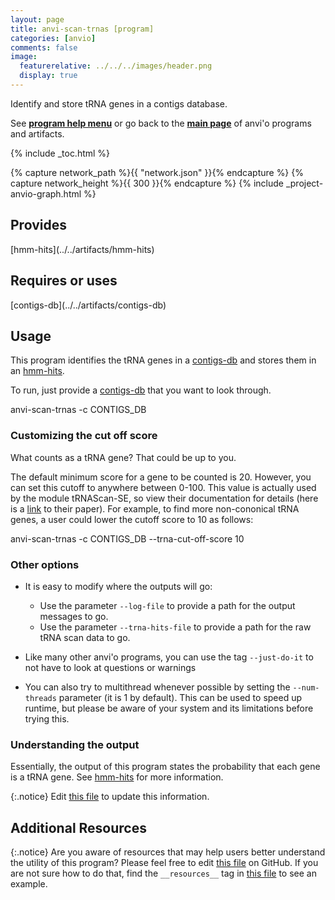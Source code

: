```yaml
---
layout: page
title: anvi-scan-trnas [program]
categories: [anvio]
comments: false
image:
  featurerelative: ../../../images/header.png
  display: true
---
```


Identify and store tRNA genes in a contigs database.

See **[program help menu](../../../vignette#anvi-scan-trnas)** or go back to the **[main page](../../)** of anvi'o programs and artifacts.


{% include _toc.html %}
<div id="svg" class="subnetwork"></div>
{% capture network_path %}{{ "network.json" }}{% endcapture %}
{% capture network_height %}{{ 300 }}{% endcapture %}
{% include _project-anvio-graph.html %}


## Provides

<p style="text-align: left" markdown="1"><span class="artifact-p">[hmm-hits](../../artifacts/hmm-hits)</span></p>

## Requires or uses

<p style="text-align: left" markdown="1"><span class="artifact-r">[contigs-db](../../artifacts/contigs-db)</span></p>

## Usage


This program identifies the tRNA genes in a <span class="artifact-n">[contigs-db](/software/anvio/help/artifacts/contigs-db)</span> and stores them in an <span class="artifact-n">[hmm-hits](/software/anvio/help/artifacts/hmm-hits)</span>. 

To run, just provide a <span class="artifact-n">[contigs-db](/software/anvio/help/artifacts/contigs-db)</span> that you want to look through. 

<div class="codeblock" markdown="1">
anvi&#45;scan&#45;trnas &#45;c CONTIGS_DB
</div>

### Customizing the cut off score

What counts as a tRNA gene? That could be up to you. 

The default minimum score for a gene to be counted is 20.  However, you can set this cutoff to anywhere between 0-100. This value is actually used by the module tRNAScan-SE, so view their documentation for details (here is a [link](https://www.ncbi.nlm.nih.gov/pmc/articles/PMC6768409/) to their paper). For example, to find more non-cononical tRNA genes, a user could lower the cutoff score to 10 as follows:

<div class="codeblock" markdown="1">
anvi&#45;scan&#45;trnas &#45;c CONTIGS_DB &#45;&#45;trna&#45;cut&#45;off&#45;score 10
</div>

### Other options 

- It is easy to modify where the outputs will go:

    - Use the parameter `--log-file` to provide a path for the output messages to go.
    - Use the parameter `--trna-hits-file` to provide a path for the raw tRNA scan data to go. 
- Like many other anvi'o programs, you can use the tag `--just-do-it` to not have to look at questions or warnings
- You can also try to multithread whenever possible by setting the `--num-threads` parameter (it is 1 by default). This can be used to speed up runtime, but please be aware of your system and its limitations before trying this. 

### Understanding the output 

Essentially, the output of this program states the probability that each gene is a tRNA gene. See <span class="artifact-n">[hmm-hits](/software/anvio/help/artifacts/hmm-hits)</span> for more information. 


{:.notice}
Edit [this file](https://github.com/merenlab/anvio/tree/master/anvio/docs/programs/anvi-scan-trnas.md) to update this information.


## Additional Resources



{:.notice}
Are you aware of resources that may help users better understand the utility of this program? Please feel free to edit [this file](https://github.com/merenlab/anvio/tree/master/bin/anvi-scan-trnas) on GitHub. If you are not sure how to do that, find the `__resources__` tag in [this file](https://github.com/merenlab/anvio/blob/master/bin/anvi-interactive) to see an example.
